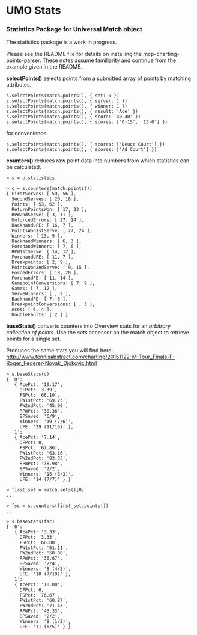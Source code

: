 # UMO Stats
### Statistics Package for Universal Match object

The statistics package is a work in progress.

Please see the README file for details on installing the mcp-charting-points-parser.  These notes assume familiarity and continue from the example given in the README.

**selectPoints()** selects points from a submitted array of points by matching attributes.
```
s.selectPoints(match.points(), { set: 0 })
s.selectPoints(match.points(), { server: 1 })
s.selectPoints(match.points(), { winner: 1 })
s.selectPoints(match.points(), { result: 'Ace' })
s.selectPoints(match.points(), { score: '40-40' })
s.selectPoints(match.points(), { scores: ['0-15', '15-0'] })
```
for convenience:
```
s.selectPoints(match.points(), { scores: ['Deuce Court'] })
s.selectPoints(match.points(), { scores: ['Ad Court'] })
```

**counters()** reduces raw point data into numbers from which statistics can be calculated.
```
> s = p.statistics

> c = s.counters(match.points())
{ FirstServes: [ 59, 56 ],
  SecondServes: [ 20, 18 ],
  Points: [ 53, 62 ],
  ReturnPointsWon: [ 17, 23 ],
  RPW2ndServe: [ 3, 11 ],
  UnforcedErrors: [ 27, 14 ],
  BackhandUFE: [ 16, 7 ],
  PointsWon1stServe: [ 27, 24 ],
  Winners: [ 13, 9 ],
  BackhandWinners: [ 6, 3 ],
  ForehandWinners: [ 7, 6 ],
  RPW1stServe: [ 14, 12 ],
  ForehandUFE: [ 11, 7 ],
  Breakpoints: [ 2, 9 ],
  PointsWon2ndServe: [ 9, 15 ],
  ForcedErrors: [ 18, 20 ],
  ForehandFE: [ 11, 14 ],
  GamepointConversions: [ 7, 9 ],
  Games: [ 7, 12 ],
  ServeWinners: [ , 2 ],
  BackhandFE: [ 7, 6 ],
  BreakpointConversions: [ , 3 ],
  Aces: [ 6, 4 ],
  DoubleFaults: [ 2 ] }
```
**baseStats()** converts counters into Overview stats for an *arbitrary collection of points*.  Use the *sets* accessor on the match object to retrieve points for a single set.  

Produces the same stats you will find here: http://www.tennisabstract.com/charting/20151122-M-Tour_Finals-F-Roger_Federer-Novak_Djokovic.html
```
> s.baseStats(c)
{ '0':
   { AcePct: '10.17',
     DFPct: '3.39',
     FSPct: '66.10',
     PW1stPct: '69.23',
     PW2ndPct: '45.00',
     RPWPct: '30.36',
     BPSaved: '6/9',
     Winners: '19 (7/6)',
     UFE: '29 (11/16)' },
  '1':
   { AcePct: '7.14',
     DFPct: 0,
     FSPct: '67.86',
     PW1stPct: '63.16',
     PW2ndPct: '83.33',
     RPWPct: '38.98',
     BPSaved: '2/2',
     Winners: '15 (6/3)',
     UFE: '14 (7/7)' } }

> first_set = match.sets()[0]
...

> fsc = s.counters(first_set.points())
...

> s.baseStats(fsc)
{ '0':
   { AcePct: '3.33',
     DFPct: '3.33',
     FSPct: '60.00',
     PW1stPct: '61.11',
     PW2ndPct: '50.00',
     RPWPct: '36.67',
     BPSaved: '2/4',
     Winners: '8 (4/3)',
     UFE: '18 (7/10)' },
  '1':
   { AcePct: '10.00',
     DFPct: 0,
     FSPct: '76.67',
     PW1stPct: '60.87',
     PW2ndPct: '71.43',
     RPWPct: '43.33',
     BPSaved: '2/2',
     Winners: '8 (1/2)',
     UFE: '11 (6/5)' } }
```
